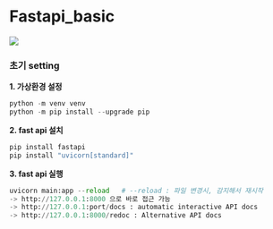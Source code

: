 # Fastapi_basic

<img src="https://fastapi.tiangolo.com/img/logo-margin/logo-teal.png">
<br>

### 초기 setting 

**1. 가상환경 설정** <br>
```python
python -m venv venv
python -m pip install --upgrade pip 
```

**2. fast api 설치** <br>
```python
pip install fastapi
pip install "uvicorn[standard]"
```

**3. fast api 실행** <br>
```python
uvicorn main:app --reload   # --reload : 파일 변경시, 감지해서 재시작 
-> http://127.0.0.1:8000 으로 바로 접근 가능
-> http://127.0.0.1:port/docs : automatic interactive API docs
-> http://127.0.0.1:8000/redoc : Alternative API docs
```

<br><br>